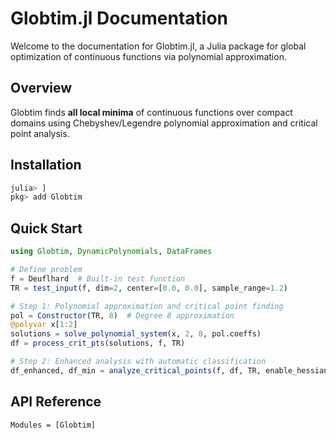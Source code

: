 # Globtim.jl Documentation

Welcome to the documentation for Globtim.jl, a Julia package for global optimization of continuous functions via polynomial approximation.

## Overview

Globtim finds **all local minima** of continuous functions over compact domains using Chebyshev/Legendre polynomial approximation and critical point analysis.

## Installation

```julia
julia> ]
pkg> add Globtim
```

## Quick Start

```julia
using Globtim, DynamicPolynomials, DataFrames

# Define problem
f = Deuflhard  # Built-in test function
TR = test_input(f, dim=2, center=[0.0, 0.0], sample_range=1.2)

# Step 1: Polynomial approximation and critical point finding
pol = Constructor(TR, 8)  # Degree 8 approximation
@polyvar x[1:2]
solutions = solve_polynomial_system(x, 2, 8, pol.coeffs)
df = process_crit_pts(solutions, f, TR)

# Step 2: Enhanced analysis with automatic classification
df_enhanced, df_min = analyze_critical_points(f, df, TR, enable_hessian=true)
```

## API Reference

```@autodocs
Modules = [Globtim]
```
